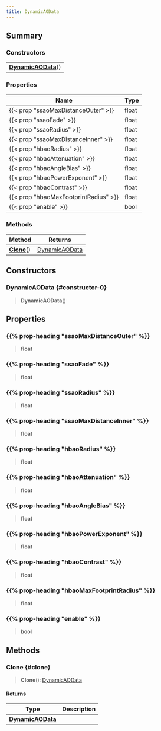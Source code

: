 ```yaml
---
title: DynamicAOData
---
```


## Summary

### Constructors

|  |
| --- |
| **[DynamicAOData](#constructor-0)**() |

### Properties

| Name | Type |
| ---- | ---- |
| {{< prop "ssaoMaxDistanceOuter" >}} | float |
| {{< prop "ssaoFade" >}} | float |
| {{< prop "ssaoRadius" >}} | float |
| {{< prop "ssaoMaxDistanceInner" >}} | float |
| {{< prop "hbaoRadius" >}} | float |
| {{< prop "hbaoAttenuation" >}} | float |
| {{< prop "hbaoAngleBias" >}} | float |
| {{< prop "hbaoPowerExponent" >}} | float |
| {{< prop "hbaoContrast" >}} | float |
| {{< prop "hbaoMaxFootprintRadius" >}} | float |
| {{< prop "enable" >}} | bool |

### Methods

| Method | Returns |
| ------ | ------- |
| **[Clone](#clone)**() | [DynamicAOData](/vext/ref/client/type/dynamicaodata) |

## Constructors

### DynamicAOData {#constructor-0}

> **DynamicAOData**()

## Properties

### {{% prop-heading "ssaoMaxDistanceOuter" %}}

> **float**

### {{% prop-heading "ssaoFade" %}}

> **float**

### {{% prop-heading "ssaoRadius" %}}

> **float**

### {{% prop-heading "ssaoMaxDistanceInner" %}}

> **float**

### {{% prop-heading "hbaoRadius" %}}

> **float**

### {{% prop-heading "hbaoAttenuation" %}}

> **float**

### {{% prop-heading "hbaoAngleBias" %}}

> **float**

### {{% prop-heading "hbaoPowerExponent" %}}

> **float**

### {{% prop-heading "hbaoContrast" %}}

> **float**

### {{% prop-heading "hbaoMaxFootprintRadius" %}}

> **float**

### {{% prop-heading "enable" %}}

> **bool**

## Methods

### Clone {#clone}

> **Clone**(): [DynamicAOData](/vext/ref/client/type/dynamicaodata)

#### Returns

| Type | Description |
| ---- | ----------- |
| **[DynamicAOData](/vext/ref/client/type/dynamicaodata)** |  |

